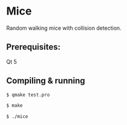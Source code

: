 # Mice

Random walking mice with collision detection.

## Prerequisites:

Qt 5

## Compiling & running

```sh
$ qmake test.pro

$ make

$ ./mice
```


